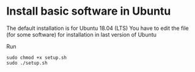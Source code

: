 # Install basic software in Ubuntu

The default installation is for Ubuntu 18.04 (LTS)
You have to edit the file (for some software) for installation in last version of Ubuntu

Run

```
sudo chmod +x setup.sh
sudo ./setup.sh
```
